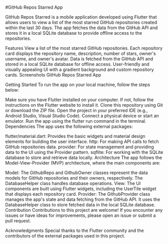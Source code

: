 #GitHub Repos Starred App

GitHub Repos Starred is a mobile application developed using Flutter that allows users to view a list of the most starred GitHub repositories created within the last 30 days. The app fetches the data from the GitHub API and stores it in a local SQLite database to provide offline access to the repositories.

Features
View a list of the most starred GitHub repositories.
Each repository card displays the repository name, description, number of stars, owner's username, and owner's avatar.
Data is fetched from the GitHub API and stored in a local SQLite database for offline access.
User-friendly and visually appealing UI with a gradient background and custom repository cards.
Screenshots
GitHub Repos Starred App

Getting Started
To run the app on your local machine, follow the steps below:

Make sure you have Flutter installed on your computer. If not, follow the instructions on the Flutter website to install it.
Clone this repository using Git or download the ZIP file.
Open the project in your preferred IDE (e.g., Android Studio, Visual Studio Code).
Connect a physical device or start an emulator.
Run the app using the flutter run command in the terminal.
Dependencies
The app uses the following external packages:

flutter/material.dart: Provides the basic widgets and material design elements for building the user interface.
http: For making API calls to fetch GitHub repositories data.
provider: For state management and providing data to the UI using the Provider pattern.
sqflite: For working with the SQLite database to store and retrieve data locally.
Architecture
The app follows the Model-View-Provider (MVP) architecture, where the main components are:

Model: The GithubRepo and GithubOwner classes represent the data models for GitHub repositories and their owners, respectively. The DatabaseHelper class handles database operations.
View: The UI components are built using Flutter widgets, including the UserTile widget that displays each repository card.
Provider: The GithubProvider class manages the app's state and data fetching from the GitHub API. It uses the DatabaseHelper class to store fetched data in the local SQLite database.
Contribution
Contributions to this project are welcome! If you encounter any issues or have ideas for improvements, please open an issue or submit a pull request.



Acknowledgments
Special thanks to the Flutter community and the contributors of the external packages used in this project.


